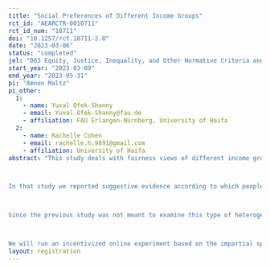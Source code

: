 ```yaml
---
title: "Social Preferences of Different Income Groups"
rct_id: "AEARCTR-0010711"
rct_id_num: "10711"
doi: "10.1257/rct.10711-2.0"
date: "2023-03-06"
status: "completed"
jel: "D63 Equity, Justice, Inequality, and Other Normative Criteria and Measurement"
start_year: "2023-03-09"
end_year: "2023-05-31"
pi: "Amnon Maltz"
pi_other:
  1:
    - name: Yuval Ofek-Shanny
    - email: Yuval.Ofek-Shanny@fau.de
    - affiliation: FAU Erlangen-Nürnberg, University of Haifa
  2:
    - name: Rachelle Cohen
    - email: rachelle.h.9891@gmail.com
    - affiliation: University of Haifa
abstract: "This study deals with fairness views of different income groups towards different types of inequality. Recent work has concentrated on views regarding inequality that is generated by luck and merit. In this work, we add to this literature and examine fairness views towards inequality that is based on someone else's taste (which we dub taste-based inequality). In an earlier study, we already examined this type of inequality alongside luck- and merit-based inequality on a representative sample of the adult Israeli population (the pre-registration of that study is available on the AEA RCT registry with RCT ID: AEARCTR-0008171).

In that study we reported suggestive evidence according to which people with below-average income treat taste-based inequality differently than people with above-average income. Moreover, it seems that the former group treat this source of inequality in a similar fashion to their treatment of luck while the latter treat it similarly to merit.

Since the previous study was not meant to examine this type of heterogeneity, the results regarding the behavior of the two income groups were underpowered in that study. For this study, we make a power calculation based on the results from that study in order to directly investigate the earlier suggestive findings.

We will run an incentivized online experiment based on the impartial spectator design (as in Almas et al., 2020). Roughly 3000 individuals take part in the experiment, out of which roughly 1140 will play the role of impartial spectators who will make redistribution decisions between two individuals with unequal earnings (570 spectators will belong to the below-average income group and 570 spectators will belong to the above-average income group). There will be three treatments corresponding to three different sources of inequality: Luck, Merit and Taste. Impartial spectators will be randomly selected into one of the three treatments."
layout: registration
---
```


